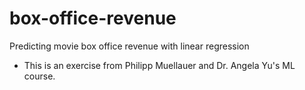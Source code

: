 # box-office-revenue


Predicting movie box office revenue with linear regression


* This is an exercise from Philipp Muellauer and Dr. Angela Yu's ML course.
